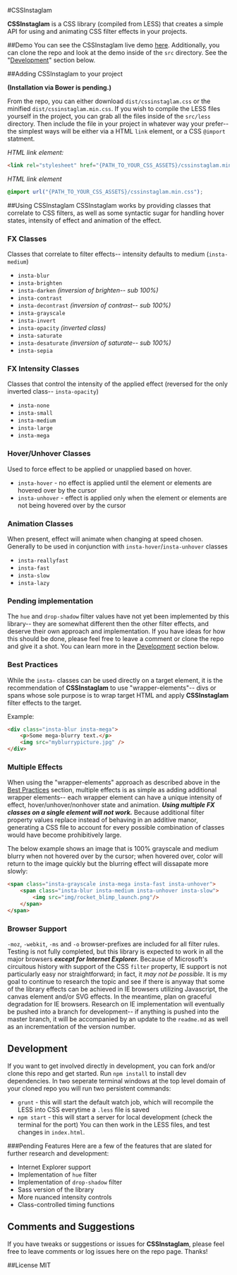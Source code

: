 #CSSInstaglam

**CSSInstaglam** is a CSS library (compiled from LESS) that creates a simple API for using and animating CSS filter effects in your projects.

##Demo
You can see the CSSInstaglam live demo <a href="http://www.alexnied.com/cssinstaglam/" target="_blank">here</a>. Additionally, you can clone the repo and look at the demo inside of the `src` directory.  See the "[Development](#development)" section below.

##Adding CSSInstaglam to your project

**(Installation via Bower is pending.)**

From the repo, you can either download `dist/cssinstaglam.css` or the minified `dist/cssinstaglam.min.css`.  If you wish to compile the LESS files yourself in the project, you can grab all the files inside of the `src/less` directory.  Then include the file in your project in whatever way your prefer-- the simplest ways will be either via a HTML `link` element, or a CSS `@import` statment.

_HTML link element:_
```html
<link rel="stylesheet" href="{PATH_TO_YOUR_CSS_ASSETS}/cssinstaglam.min.css">
```
_HTML link element_
```css
@import url("{PATH_TO_YOUR_CSS_ASSETS}/cssinstaglam.min.css");
```

##Using CSSInstaglam
CSSInstaglam works by providing classes that correlate to CSS filters, as well as some syntactic sugar for handling hover states, intensity of effect and animation of the effect.

### FX Classes
Classes that correlate to filter effects-- intensity defaults to medium (`insta-medium`)

+ `insta-blur`
+ `insta-brighten`
+ `insta-darken` _(inversion of brighten-- sub 100%)_
+ `insta-contrast`
+ `insta-decontrast` _(inversion of contrast-- sub 100%)_
+ `insta-grayscale`
+ `insta-invert`
+ `insta-opacity` _(inverted class)_
+ `insta-saturate`
+ `insta-desaturate` _(inversion of saturate-- sub 100%)_
+ `insta-sepia`

### FX Intensity Classes 
Classes that control the intensity of the applied effect (reversed for the only inverted class-- `insta-opacity`)

+ `insta-none`
+ `insta-small`
+ `insta-medium`
+ `insta-large`
+ `insta-mega`

### Hover/Unhover Classes
Used to force effect to be applied or unapplied based on hover.

+ `insta-hover` - no effect is applied until the element or elements are hovered over by the cursor
+ `insta-unhover` - effect is applied only when the element or elements are not being hovered over by the cursor

### Animation Classes
When present, effect will animate when changing at speed chosen.  Generally to be used in conjunction with `insta-hover`/`insta-unhover` classes

+ `insta-reallyfast`
+ `insta-fast`
+ `insta-slow`
+ `insta-lazy`

### Pending implementation
The `hue` and `drop-shadow` filter values have not yet been implemented by this library-- they are somewhat different then the other filter effects, and deserve their own approach and implementation.  If you have ideas for how this should be done, please feel free to leave a comment or clone the repo and give it a shot.  You can learn more in the [Development](#development) section below.

### Best Practices
While the `insta-` classes can be used directly on a target element, it is the recommendation of **CSSInstaglam** to use "wrapper-elements"-- divs or spans whose sole purpose is to wrap target HTML and apply **CSSInstaglam** filter effects to the target.

Example:
```html
<div class="insta-blur insta-mega">
    <p>Some mega-blurry text.</p>
    <img src="myblurrypicture.jpg" />
</div>
```

### Multiple Effects
When using the "wrapper-elements" approach as described above in the 
[Best Practices](#best-practices) section, multiple effects is as simple as adding additional wrapper elements-- each wrapper element can have a unique intensity of effect, hover/unhover/nonhover state and animation. _**Using multiple FX classes on a single element will not work.**_  Because additional filter property values replace instead of behaving in an additive manor, generating a CSS file to account for every possible combination of classes would have become prohibitively large.

The below example shows an image that is 100% grayscale and medium blurry when not hovered over by the cursor;  when hovered over, color will return to the image quickly but the blurring effect will dissapate more slowly:
```html
<span class="insta-grayscale insta-mega insta-fast insta-unhover">
    <span class="insta-blur insta-medium insta-unhover insta-slow">
        <img src="img/rocket_blimp_launch.png"/>
    </span>
</span>
```

### Browser Support
`-moz`, `-webkit`, `-ms` and `-o` browser-prefixes are included for all filter rules.  Testing is not fully completed, but this library is expected to work in all the major browsers _**except for Internet Explorer.**_  Because of Microsoft's circuitous history with support of the CSS `filter` property, IE support is not particularly easy nor straightforward; in fact, it _may not be possible_.  It is my goal to continue to research the topic and see if there is anyway that some of the library effects can be achieved in IE browsers utilizing Javascript, the canvas element and/or SVG effects.  In the meantime, plan on graceful degradation for IE browsers.  Research on IE implementation will eventually be pushed into a branch for development-- if anything is pushed into the master branch, it will be accompanied by an update to the `readme.md` as well as an incrementation of the version number.

## Development
If you want to get involved directly in development, you can fork and/or clone this repo and get started.  Run `npm install` to install dev dependencies.  In two seperate terminal windows at the top level domain of your cloned repo you will run two persistent commands:
 + `grunt` - this will start the default watch job, which will recompile the LESS into CSS everytime a `.less` file is saved
 + `npm start` - this will start a server for local development (check the terminal for the port)
You can then work in the LESS files, and test changes in `index.html`.

###Pending Features
Here are a few of the features that are slated for further research and development:
 + Internet Explorer support
 + Implementation of `hue` filter
 + Implementation of `drop-shadow` filter
 + Sass version of the library
 + More nuanced intensity controls
 + Class-controlled timing functions

## Comments and Suggestions
If you have tweaks or suggestions or issues for **CSSInstaglam**, please feel free to leave comments or log issues here on the repo page.  Thanks!

##License
MIT